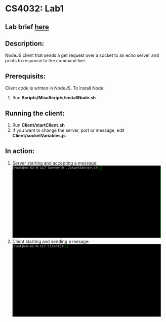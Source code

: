 # CS4032: Lab1

## Lab brief [here](https://www.scss.tcd.ie/Stephen.Barrett/lectures/cs4032/lab1.html)

## Description:

NodeJS client that sends a get request over a socket to an echo server and prints to response to the command line.

## Prerequisits: 

Client code is written in NodeJS. 
To install Node:
  1. Run **Scripts/MiscScripts/installNode.sh**

## Running the client:
  1. Run **Client/startClient.sh**
  2. If you want to change the server, port or message, edit **Client/socketVariables.js**

## In action:
  1. Server starting and accepting a message:
![](https://github.com/TomasBarry/Lab1/blob/master/Gifs/StartingServer.gif)
  2. Client starting and sending a mesage:
![](https://github.com/TomasBarry/Lab1/blob/master/Gifs/StartingClient.gif)
